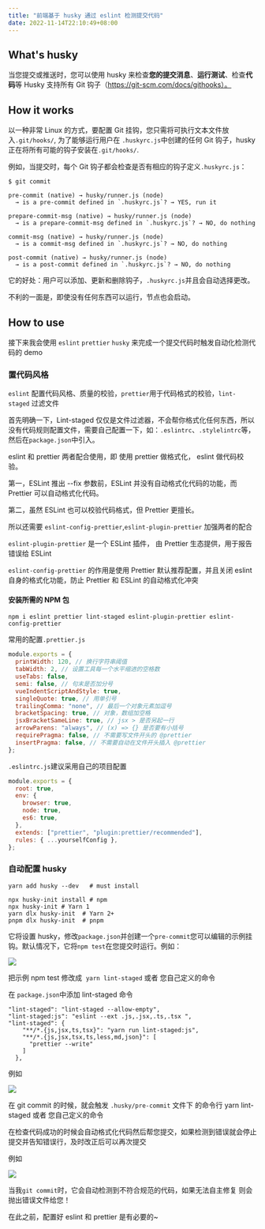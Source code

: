 ```yaml
---
title: "前端基于 husky 通过 eslint 检测提交代码"
date: 2022-11-14T22:10:49+08:00
---
```


## What's husky

当您提交或推送时，您可以使用 husky 来检查**您的提交消息**、**运行测试**、检查**代码**等 Husky 支持所有 Git 钩子（https://git-scm.com/docs/githooks）。

## How it works

以一种非常 Linux 的方式，要配置 Git 挂钩，您只需将可执行文本文件放入`.git/hooks/`, 为了能够运行用户在 `.huskyrc.js`中创建的任何 Git 钩子，husky 正在将所有可能的钩子安装在`.git/hooks/`.

例如，当提交时，每个 Git 钩子都会检查是否有相应的钩子定义`.huskyrc.js`：

```shell
$ git commit

pre-commit (native) → husky/runner.js (node)
  → is a pre-commit defined in `.huskyrc.js`? → YES, run it

prepare-commit-msg (native) → husky/runner.js (node)
  → is a prepare-commit-msg defined in `.huskyrc.js`? → NO, do nothing

commit-msg (native) → husky/runner.js (node)
  → is a commit-msg defined in `.huskyrc.js`? → NO, do nothing

post-commit (native) → husky/runner.js (node)
  → is a post-commit defined in `.huskyrc.js`? → NO, do nothing
```

它的好处：用户可以添加、更新和删除钩子，`.huskyrc.js`并且会自动选择更改。

不利的一面是，即使没有任何东西可以运行，节点也会启动。

## How to use

接下来我会使用 `eslint` `prettier` `husky` 来完成一个提交代码时触发自动化检测代码的 demo

### 置代码风格

`eslint` 配置代码风格、质量的校验，`prettier`用于代码格式的校验，`lint-staged` 过滤文件

首先明确一下，Lint-staged 仅仅是文件过滤器，不会帮你格式化任何东西，所以没有代码规则配置文件，需要自己配置一下，如：`.eslintrc`、`.stylelintrc`等，然后在`package.json`中引入。

eslint 和 prettier 两者配合使用，即 使用 prettier 做格式化， eslint 做代码校验。

第一，ESLint 推出 --fix 参数前，ESLint 并没有自动格式化代码的功能，而 Prettier 可以自动格式化代码。

第二，虽然 ESLint 也可以校验代码格式，但 Prettier 更擅长。

所以还需要 `eslint-config-prettier`,`eslint-plugin-prettier` 加强两者的配合

`eslint-plugin-prettier` 是一个 ESLint 插件， 由 Prettier 生态提供，用于报告错误给 ESLint

`eslint-config-prettier` 的作用是使用 Prettier 默认推荐配置，并且关闭 eslint 自身的格式化功能，防止 Prettier 和 ESLint 的自动格式化冲突

#### 安装所需的 NPM 包

```
npm i eslint prettier lint-staged eslint-plugin-prettier eslint-config-prettier
```

常用的配置`.prettier.js`

```js
module.exports = {
  printWidth: 120, // 换行字符串阈值
  tabWidth: 2, // 设置工具每一个水平缩进的空格数
  useTabs: false,
  semi: false, // 句末是否加分号
  vueIndentScriptAndStyle: true,
  singleQuote: true, // 用单引号
  trailingComma: "none", // 最后一个对象元素加逗号
  bracketSpacing: true, // 对象，数组加空格
  jsxBracketSameLine: true, // jsx > 是否另起一行
  arrowParens: "always", // (x) => {} 是否要有小括号
  requirePragma: false, // 不需要写文件开头的 @prettier
  insertPragma: false, // 不需要自动在文件开头插入 @prettier
};
```

`.eslintrc.js`建议采用自己的项目配置

```js
module.exports = {
  root: true,
  env: {
    browser: true,
    node: true,
    es6: true,
  },
  extends: ["prettier", "plugin:prettier/recommended"],
  rules: { ...yourselfConfig },
};
```

### 自动配置 husky

```shell
yarn add husky --dev   # must install

npx husky-init install # npm
npx husky-init # Yarn 1
yarn dlx husky-init  # Yarn 2+
pnpm dlx husky-init  # pnpm
```

它将设置 husky，修改`package.json`并创建一个`pre-commit`您可以编辑的示例挂钩。默认情况下，它将`npm test`在您提交时运行。例如：

<img src="/imgs/14/14.jpg" />

把示例 npm test 修改成  `yarn lint-staged` 或者 您自己定义的命令

在 `package.json`中添加 lint-staged 命令

```shell
"lint-staged": "lint-staged --allow-empty",
"lint-staged:js": "eslint --ext .js,.jsx,.ts,.tsx ",
"lint-staged": {
    "**/*.{js,jsx,ts,tsx}": "yarn run lint-staged:js",
    "**/*.{js,jsx,tsx,ts,less,md,json}": [
      "prettier --write"
    ]
  },
```

例如

<img src="/imgs/14/15.jpg" />

在 git commit 的时候，就会触发 `.husky/pre-commit` 文件下 的命令行 yarn lint-staged 或者 您自己定义的命令

在检查代码成功的时候会自动格式化代码然后帮您提交，如果检测到错误就会停止提交并告知错误行，及时改正后可以再次提交

例如

<img src="/imgs/14/16.jpg" />

当我`git commit`时，它会自动检测到不符合规范的代码，如果无法自主修复 则会抛出错误文件给您！

在此之前，配置好 eslint 和 prettier 是有必要的~
